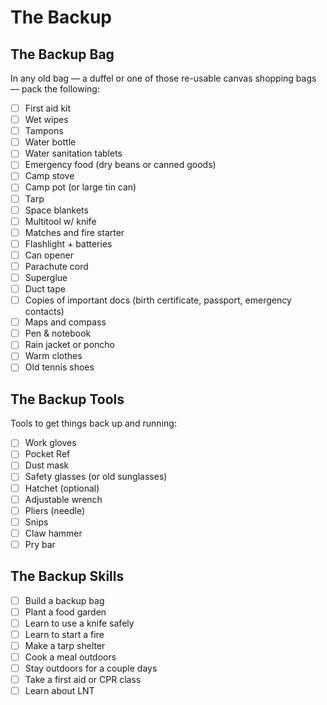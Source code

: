 # The Backup

## The Backup Bag

In any old bag — a duffel or one of those re-usable canvas shopping bags — pack the following:

- [ ] First aid kit
- [ ] Wet wipes
- [ ] Tampons
- [ ] Water bottle
- [ ] Water sanitation tablets
- [ ] Emergency food (dry beans or canned goods)
- [ ] Camp stove
- [ ] Camp pot (or large tin can)
- [ ] Tarp
- [ ] Space blankets
- [ ] Multitool w/ knife
- [ ] Matches and fire starter
- [ ] Flashlight + batteries
- [ ] Can opener
- [ ] Parachute cord
- [ ] Superglue
- [ ] Duct tape
- [ ] Copies of important docs (birth certificate, passport, emergency contacts)
- [ ] Maps and compass
- [ ] Pen & notebook
- [ ] Rain jacket or poncho
- [ ] Warm clothes
- [ ] Old tennis shoes

## The Backup Tools

Tools to get things back up and running:

- [ ] Work gloves
- [ ] Pocket Ref
- [ ] Dust mask
- [ ] Safety glasses (or old sunglasses)
- [ ] Hatchet (optional)
- [ ] Adjustable wrench
- [ ] Pliers (needle)
- [ ] Snips
- [ ] Claw hammer
- [ ] Pry bar

## The Backup Skills

- [ ] Build a backup bag
- [ ] Plant a food garden
- [ ] Learn to use a knife safely
- [ ] Learn to start a fire
- [ ] Make a tarp shelter
- [ ] Cook a meal outdoors
- [ ] Stay outdoors for a couple days
- [ ] Take a first aid or CPR class
- [ ] Learn about LNT
